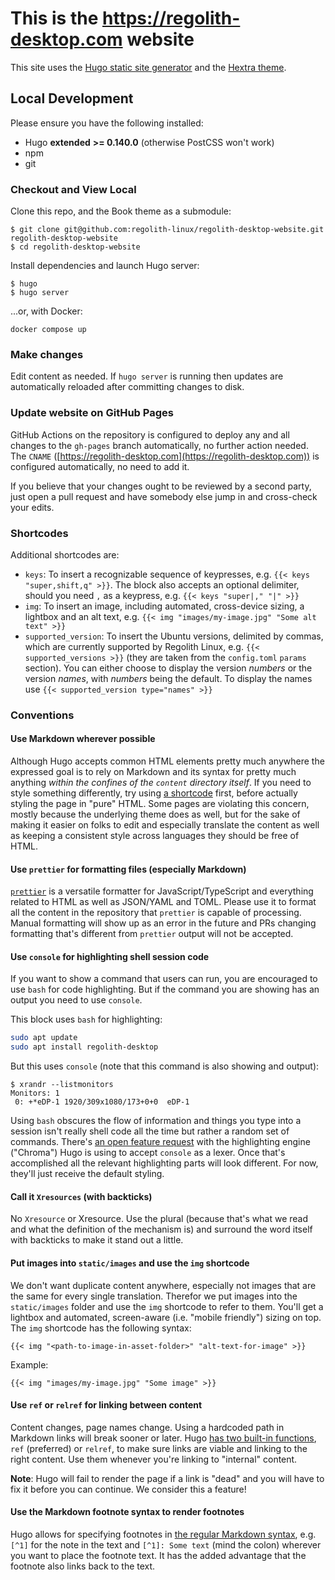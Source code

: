 # This is the https://regolith-desktop.com website

This site uses the [Hugo static site generator](https://gohugo.io/) and the [Hextra theme](https://themes.gohugo.io/themes/hextra/).

## Local Development

Please ensure you have the following installed:

- Hugo **extended** **>= 0.140.0** (otherwise PostCSS won't work)
- npm
- git

### Checkout and View Local

Clone this repo, and the Book theme as a submodule:

```console
$ git clone git@github.com:regolith-linux/regolith-desktop-website.git regolith-desktop-website
$ cd regolith-desktop-website
```

Install dependencies and launch Hugo server:

```console
$ hugo
$ hugo server
```

...or, with Docker:

```console
docker compose up
```

### Make changes

Edit content as needed. If `hugo server` is running then updates are automatically reloaded after committing changes to disk.

### Update website on GitHub Pages

GitHub Actions on the repository is configured to deploy any and all changes to the `gh-pages` branch automatically, no further action needed. The `CNAME` ([https://regolith-desktop.com](https://regolith-desktop.com)) is configured automatically, no need to add it.

If you believe that your changes ought to be reviewed by a second party, just open a pull request and have somebody else jump in and cross-check your edits.

### Shortcodes

Additional shortcodes are:

- `keys`: To insert a recognizable sequence of keypresses, e.g. `{{< keys "super,shift,q" >}}`. The block also accepts an optional delimiter, should you need `,` as a keypress, e.g. `{{< keys "super|," "|" >}}`
- `img`: To insert an image, including automated, cross-device sizing, a lightbox and an alt text, e.g. `{{< img "images/my-image.jpg" "Some alt text" >}}`
- `supported_version`: To insert the Ubuntu versions, delimited by commas, which are currently supported by Regolith Linux, e.g. `{{< supported_versions >}}` (they are taken from the `config.toml` `params` section). You can either choose to display the version _numbers_ or the version _names_, with _numbers_ being the default. To display the names use `{{< supported_version type="names" >}}`

### Conventions

#### Use Markdown wherever possible

Although Hugo accepts common HTML elements pretty much anywhere the expressed goal is to rely on Markdown and its syntax for pretty much anything _within the confines of the `content` directory itself_. If you need to style something differently, try using [a shortcode](https://gohugo.io/templates/shortcode-templates/) first, before actually styling the page in "pure" HTML. Some pages are violating this concern, mostly because the underlying theme does as well, but for the sake of making it easier on folks to edit and especially translate the content as well as keeping a consistent style across languages they should be free of HTML.

#### Use `prettier` for formatting files (especially Markdown)

[`prettier`](https://www.npmjs.com/package/prettier) is a versatile formatter for JavaScript/TypeScript and everything related to HTML as well as JSON/YAML and TOML. Please use it to format all the content in the repository that `prettier` is capable of processing. Manual formatting will show up as an error in the future and PRs changing formatting that's different from `prettier` output will not be accepted.

#### Use `console` for highlighting shell session code

If you want to show a command that users can run, you are encouraged to use `bash` for code highlighting. But if the command you are showing has an output you need to use `console`.

This block uses `bash` for highlighting:

```bash
sudo apt update
sudo apt install regolith-desktop
```

But this uses `console` (note that this command is also showing and output):

```console
$ xrandr --listmonitors
Monitors: 1
 0: +*eDP-1 1920/309x1080/173+0+0  eDP-1
```

Using `bash` obscures the flow of information and things you type into a session isn't really shell code all the time but rather a random set of commands. There's [an open feature request](https://github.com/alecthomas/chroma/issues/137) with the highlighting engine ("Chroma") Hugo is using to accept `console` as a lexer. Once that's accomplished all the relevant highlighting parts will look different. For now, they'll just receive the default styling.


#### Call it `Xresources` (with backticks)

No `Xresource` or Xresource. Use the plural (because that's what we read and what the definition of the mechanism is) and surround the word itself with backticks to make it stand out a little.

#### Put images into `static/images` and use the `img` shortcode

We don't want duplicate content anywhere, especially not images that are the same for every single translation. Therefor we put images into the `static/images` folder and use the `img` shortcode to refer to them. You'll get a lightbox and automated, screen-aware (i.e. "mobile friendly") sizing on top. The `img` shortcode has the following syntax:

```go-html-template
{{< img "<path-to-image-in-asset-folder>" "alt-text-for-image" >}}
```

Example:

```go-html-template
{{< img "images/my-image.jpg" "Some image" >}}
```

#### Use `ref` or `relref` for linking between content

Content changes, page names change. Using a hardcoded path in Markdown links will break sooner or later. Hugo [has two built-in functions](https://gohugo.io/content-management/cross-references/), `ref` (preferred) or `relref`, to make sure links are viable and linking to the right content. Use them whenever you're linking to "internal" content.

**Note**: Hugo will fail to render the page if a link is "dead" and you will have to fix it before you can continue. We consider this a feature!

#### Use the Markdown footnote syntax to render footnotes

Hugo allows for specifying footnotes in [the regular Markdown syntax](https://michelf.ca/projects/php-markdown/extra/#footnotes), e.g. `[^1]` for the note in the text and `[^1]: Some text` (mind the colon) wherever you want to place the footnote text. It has the added advantage that the footnote also links back to the text.

